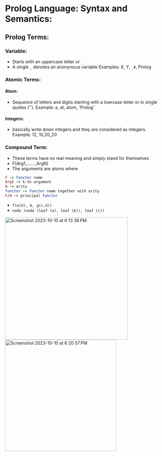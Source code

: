 # Prolog Language: Syntax and Semantics:
## Prolog Terms:

### Variable:
- Starts with an uppercase letter or `_`
- A single `_` denotes an anonymous variable
Examples: X, Y, `_#`, Prolog

### Atomic Terms:
#### Atom:
- Sequence of letters and digits starting with a lowrcase letter or in single quotes ('').
Example: a, at, atom, 'Prolog'

#### Integers:
- basically write down integers and they are considered as integers.
Example: 12, 10,20_20

### Compound Term:
- These terms have no real meaning and simply stand for themselves
- F(Arg1,.......,ArgN)
- The arguments are atoms
where 
```prolog
F -> functor name
Argk -> k-th argument
N -> arity
functor -> functor name together with arity
F/N -> principal functor
```

- `f(a(X), b, g(c,d))`
- `node (node (leaf (a), leaf (b)), leaf (c))`

<img width="400" alt="Screenshot 2023-10-10 at 6 13 36 PM" src="https://github.com/IshaanAdarsh/TIL/assets/100434702/360be52f-f537-4bfb-9753-8bf5fe0e57eb">
<img width="363" alt="Screenshot 2023-10-10 at 6 20 57 PM" src="https://github.com/IshaanAdarsh/TIL/assets/100434702/782d5710-9ebb-41d5-9cad-e645ea33a72a">

